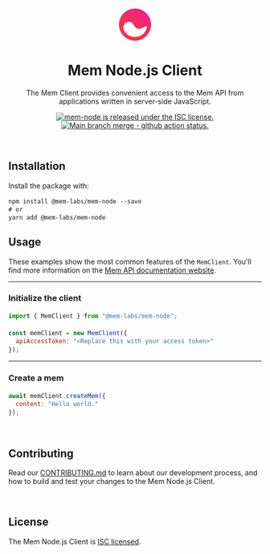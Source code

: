 <p align="center">
  <br />
  <a href="https://mem.ai" target="_blank" rel="noopener noreferrer">
    <img width="64" src="https://github.com/mem-labs/mem-node/blob/main/public/logo.svg" alt="Mem logo">
  </a> 
</p>
<h1 align="center">
  Mem Node.js Client
</h1>
<p align="center">
  The Mem Client provides convenient access to the Mem API from applications written in server-side JavaScript.
</p>
<p align="center">
  <a href="https://github.com/mem-labs/mem-node/blob/main/LICENSE">
    <img src="https://img.shields.io/badge/license-ISC-blue.svg" alt="mem-node is released under the ISC license." />
  </a>
  <a href="https://github.com/mem-labs/mem-node/actions/workflows/merge.yaml">
    <img src="https://github.com/mem-labs/mem-node/actions/workflows/merge.workflow.yaml/badge.svg" alt="Main branch merge - github action status." />
  </a>
</p>

<br/>

## Installation

Install the package with:

```shell
npm install @mem-labs/mem-node --save
# or
yarn add @mem-labs/mem-node
```

## Usage

These examples show the most common features of the `MemClient`. You'll find more information on the [Mem API documentation website](https://docs.mem.ai).

---

### Initialize the client

```javascript
import { MemClient } from "@mem-labs/mem-node";

const memClient = new MemClient({
  apiAccessToken: "<Replace this with your access token>"
});
```

---

### Create a mem

```javascript
await memClient.createMem({
  content: "Hello world."
});
```

<br />

## Contributing

Read our [CONTRIBUTING.md](./CONTRIBUTING.md) to learn about our development process, and how to build and test your changes to the Mem Node.js Client.

<br />

## License

The Mem Node.js Client is [ISC licensed](./LICENSE).
